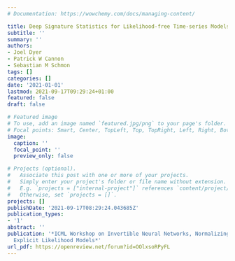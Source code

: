 ```yaml
---
# Documentation: https://wowchemy.com/docs/managing-content/

title: Deep Signature Statistics for Likelihood-free Time-series Models
subtitle: ''
summary: ''
authors:
- Joel Dyer
- Patrick W Cannon
- Sebastian M Schmon
tags: []
categories: []
date: '2021-01-01'
lastmod: 2021-09-17T09:29:24+01:00
featured: false
draft: false

# Featured image
# To use, add an image named `featured.jpg/png` to your page's folder.
# Focal points: Smart, Center, TopLeft, Top, TopRight, Left, Right, BottomLeft, Bottom, BottomRight.
image:
  caption: ''
  focal_point: ''
  preview_only: false

# Projects (optional).
#   Associate this post with one or more of your projects.
#   Simply enter your project's folder or file name without extension.
#   E.g. `projects = ["internal-project"]` references `content/project/deep-learning/index.md`.
#   Otherwise, set `projects = []`.
projects: []
publishDate: '2021-09-17T08:29:24.043685Z'
publication_types:
- '1'
abstract: ''
publication: '*ICML Workshop on Invertible Neural Networks, Normalizing Flows, and
  Explicit Likelihood Models*'
url_pdf: https://openreview.net/forum?id=OOlxsoRPyFL
---
```

